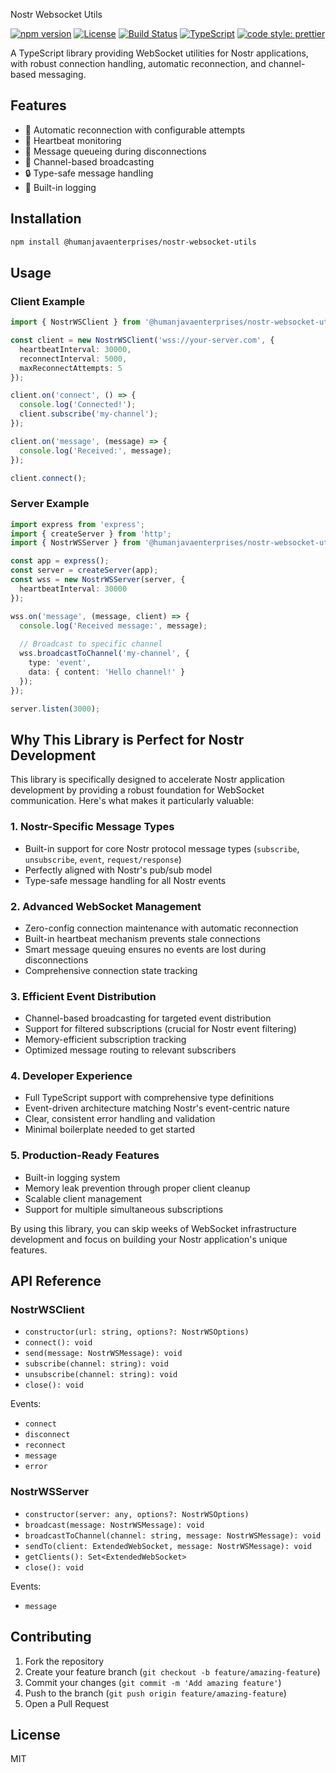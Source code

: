 Nostr Websocket Utils

[![npm version](https://img.shields.io/npm/v/@humanjavaenterprises/nostr-websocket-utils.svg)](https://www.npmjs.com/package/@humanjavaenterprises/nostr-websocket-utils)
[![License](https://img.shields.io/npm/l/@humanjavaenterprises/nostr-websocket-utils.svg)](https://github.com/HumanjavaEnterprises/nostr-websocket-utils/blob/main/LICENSE)
[![Build Status](https://github.com/HumanjavaEnterprises/nostr-websocket-utils/workflows/CI/badge.svg)](https://github.com/HumanjavaEnterprises/nostr-websocket-utils/actions)
[![TypeScript](https://img.shields.io/badge/TypeScript-Ready-blue.svg)](https://www.typescriptlang.org)
[![code style: prettier](https://img.shields.io/badge/code_style-prettier-ff69b4.svg)](https://github.com/prettier/prettier)

A TypeScript library providing WebSocket utilities for Nostr applications, with robust connection handling, automatic reconnection, and channel-based messaging.

## Features

- 🔄 Automatic reconnection with configurable attempts
- 💓 Heartbeat monitoring
- 📨 Message queueing during disconnections
- 📢 Channel-based broadcasting
- 🔒 Type-safe message handling
- 📝 Built-in logging

## Installation

```bash
npm install @humanjavaenterprises/nostr-websocket-utils
```

## Usage

### Client Example

```typescript
import { NostrWSClient } from '@humanjavaenterprises/nostr-websocket-utils';

const client = new NostrWSClient('wss://your-server.com', {
  heartbeatInterval: 30000,
  reconnectInterval: 5000,
  maxReconnectAttempts: 5
});

client.on('connect', () => {
  console.log('Connected!');
  client.subscribe('my-channel');
});

client.on('message', (message) => {
  console.log('Received:', message);
});

client.connect();
```

### Server Example

```typescript
import express from 'express';
import { createServer } from 'http';
import { NostrWSServer } from '@humanjavaenterprises/nostr-websocket-utils';

const app = express();
const server = createServer(app);
const wss = new NostrWSServer(server, {
  heartbeatInterval: 30000
});

wss.on('message', (message, client) => {
  console.log('Received message:', message);
  
  // Broadcast to specific channel
  wss.broadcastToChannel('my-channel', {
    type: 'event',
    data: { content: 'Hello channel!' }
  });
});

server.listen(3000);
```

## Why This Library is Perfect for Nostr Development

This library is specifically designed to accelerate Nostr application development by providing a robust foundation for WebSocket communication. Here's what makes it particularly valuable:

### 1. Nostr-Specific Message Types
- Built-in support for core Nostr protocol message types (`subscribe`, `unsubscribe`, `event`, `request/response`)
- Perfectly aligned with Nostr's pub/sub model
- Type-safe message handling for all Nostr events

### 2. Advanced WebSocket Management
- Zero-config connection maintenance with automatic reconnection
- Built-in heartbeat mechanism prevents stale connections
- Smart message queuing ensures no events are lost during disconnections
- Comprehensive connection state tracking

### 3. Efficient Event Distribution
- Channel-based broadcasting for targeted event distribution
- Support for filtered subscriptions (crucial for Nostr event filtering)
- Memory-efficient subscription tracking
- Optimized message routing to relevant subscribers

### 4. Developer Experience
- Full TypeScript support with comprehensive type definitions
- Event-driven architecture matching Nostr's event-centric nature
- Clear, consistent error handling and validation
- Minimal boilerplate needed to get started

### 5. Production-Ready Features
- Built-in logging system
- Memory leak prevention through proper client cleanup
- Scalable client management
- Support for multiple simultaneous subscriptions

By using this library, you can skip weeks of WebSocket infrastructure development and focus on building your Nostr application's unique features.

## API Reference

### NostrWSClient

- `constructor(url: string, options?: NostrWSOptions)`
- `connect(): void`
- `send(message: NostrWSMessage): void`
- `subscribe(channel: string): void`
- `unsubscribe(channel: string): void`
- `close(): void`

Events:
- `connect`
- `disconnect`
- `reconnect`
- `message`
- `error`

### NostrWSServer

- `constructor(server: any, options?: NostrWSOptions)`
- `broadcast(message: NostrWSMessage): void`
- `broadcastToChannel(channel: string, message: NostrWSMessage): void`
- `sendTo(client: ExtendedWebSocket, message: NostrWSMessage): void`
- `getClients(): Set<ExtendedWebSocket>`
- `close(): void`

Events:
- `message`

## Contributing

1. Fork the repository
2. Create your feature branch (`git checkout -b feature/amazing-feature`)
3. Commit your changes (`git commit -m 'Add amazing feature'`)
4. Push to the branch (`git push origin feature/amazing-feature`)
5. Open a Pull Request

## License

MIT
